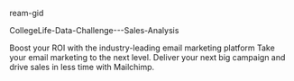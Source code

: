 ream-gid

CollegeLife-Data-Challenge---Sales-Analysis

Boost your ROI with the industry-leading email marketing platform
Take your email marketing to the next level. Deliver your next big campaign and drive sales in less time with Mailchimp.
